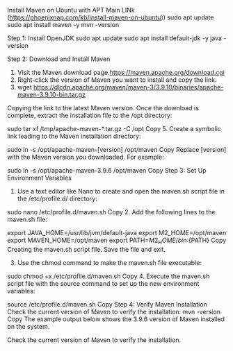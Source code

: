 Install Maven on Ubuntu with APT   Main LINk (https://phoenixnap.com/kb/install-maven-on-ubuntu))
sudo apt update
sudo apt install maven -y
mvn -version

Step 1: Install OpenJDK
sudo apt update
sudo apt install default-jdk -y
java -version

Step 2: Download and Install Maven
1. Visit the Maven download page.https://maven.apache.org/download.cgi 
3. Right-click the version of Maven you want to install and copy the link.
4. wget https://dlcdn.apache.org/maven/maven-3/3.9.10/binaries/apache-maven-3.9.10-bin.tar.gz

Copying the link to the latest Maven version.
 Once the download is complete, extract the installation file to the /opt directory:

sudo tar xf /tmp/apache-maven-*.tar.gz -C /opt
Copy
5. Create a symbolic link leading to the Maven installation directory:

sudo ln -s /opt/apache-maven-[version] /opt/maven
Copy
Replace [version] with the Maven version you downloaded. For example:

sudo ln -s /opt/apache-maven-3.9.6 /opt/maven
Copy
Step 3: Set Up Environment Variables
1. Use a text editor like Nano to create and open the maven.sh script file in the /etc/profile.d/ directory:

sudo nano /etc/profile.d/maven.sh
Copy
2. Add the following lines to the maven.sh file:

export JAVA_HOME=/usr/lib/jvm/default-java
export M2_HOME=/opt/maven
export MAVEN_HOME=/opt/maven
export PATH=${M2_HOME}/bin:${PATH}
Copy
Creating the maven.sh script file.
Save the file and exit.

3. Use the chmod command to make the maven.sh file executable:

sudo chmod +x /etc/profile.d/maven.sh
Copy
4. Execute the maven.sh script file with the source command to set up the new environment variables:

source /etc/profile.d/maven.sh
Copy
Step 4: Verify Maven Installation
Check the current version of Maven to verify the installation:
mvn -version
Copy
The example output below shows the 3.9.6 version of Maven installed on the system.

Check the current version of Maven to verify the installation.

